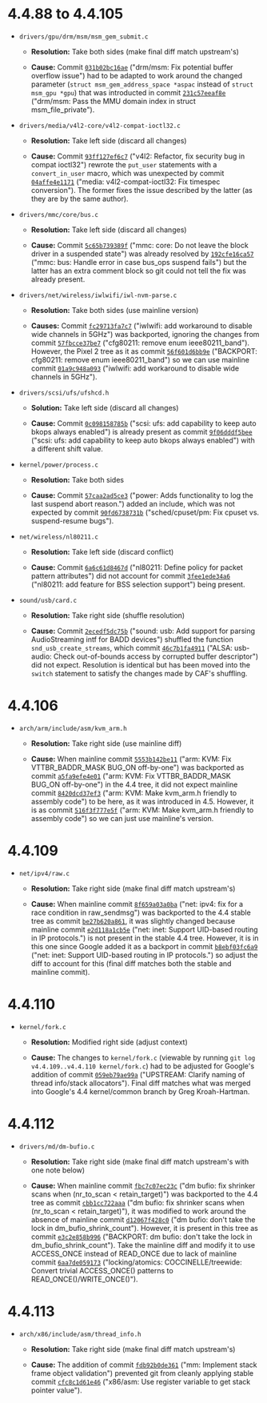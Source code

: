 # 4.4.88 to 4.4.105

* `drivers/gpu/drm/msm/msm_gem_submit.c`

  * **Resolution:** Take both sides (make final diff match upstream's)

  * **Cause:** Commit [`031b02bc16ae`](https://git.kernel.org/pub/scm/linux/kernel/git/stable/linux-stable.git/commit/?id=031b02bc16aeeb34c8038026cbbca1e6430c9d75) ("drm/msm: Fix potential buffer overflow issue") had to be adapted to work around the changed parameter (`struct msm_gem_address_space *aspac` instead of `struct msm_gpu *gpu`) that was introducted in commit [`231c57eeaf8e`](https://android.googlesource.com/kernel/msm/+/231c57eeaf8e10ec2a4510ffc98382ef1d7513ed) ("drm/msm: Pass the MMU domain index in struct msm_file_private").


* `drivers/media/v4l2-core/v4l2-compat-ioctl32.c`

  * **Resolution:** Take left side (discard all changes)

  * **Cause:** Commit [`93ff127ef6c7`](https://android.googlesource.com/kernel/msm/+/93ff127ef6c7a2a120f7ed843c292b3cd5dca1c2) ("v4l2: Refactor, fix security bug in compat ioctl32") rewrote the `put_user` statements with a `convert_in_user` macro, which was unexpected by commit [`04affe4e1171`](https://git.kernel.org/pub/scm/linux/kernel/git/stable/linux-stable.git/commit/?id=04affe4e117169e75c4ff1f12dd30d74c9a629fc) ("media: v4l2-compat-ioctl32: Fix timespec conversion"). The former fixes the issue described by the latter (as they are by the same author).


* `drivers/mmc/core/bus.c`

  * **Resolution:** Take left side (discard all changes)

  * **Cause:** Commit [`5c65b739389f`](https://git.kernel.org/pub/scm/linux/kernel/git/stable/linux-stable.git/commit/?id=5c65b739389fbc353fb42d379e9b7379cfe6d3f6) ("mmc: core: Do not leave the block driver in a suspended state") was already resolved by [`192cfe16ca57`](https://android.googlesource.com/kernel/msm/+/192cfe16ca5761bb7a5aafc016e79a21b2bd4002) ("mmc: bus: Handle error in case bus_ops suspend fails") but the latter has an extra comment block so git could not tell the fix was already present.


* `drivers/net/wireless/iwlwifi/iwl-nvm-parse.c`

  * **Resolution:** Take both sides (use mainline version)

  * **Causes:** Commit [`fc29713fa7c7`](https://git.kernel.org/pub/scm/linux/kernel/git/stable/linux-stable.git/commit/?id=fc29713fa7c78fda30855444eeab2d5ea8088762) ("iwlwifi: add workaround to disable wide channels in 5GHz") was backported, ignoring the changes from commit [`57fbcce37be7`](https://git.kernel.org/pub/scm/linux/kernel/git/stable/linux-stable.git/commit/?id=57fbcce37be7c1d2622b56587c10ade00e96afa3) ("cfg80211: remove enum ieee80211_band"). However, the Pixel 2 tree as it as commit [`56f601d6bb9e`](https://android.googlesource.com/kernel/msm/+/56f601d6bb9e51c3c8a79a5f40878b8d1e6ff481) ("BACKPORT: cfg80211: remove enum ieee80211_band") so we can use mainline commit [`01a9c948a093`](https://git.kernel.org/pub/scm/linux/kernel/git/stable/linux-stable.git/commit/?id=01a9c948a09348950515bf2abb6113ed83e696d8) ("iwlwifi: add workaround to disable wide channels in 5GHz").


* `drivers/scsi/ufs/ufshcd.h`

  * **Solution:** Take left side (discard all changes)

  * **Cause:** Commit [`0c098158785b`](https://git.kernel.org/pub/scm/linux/kernel/git/stable/linux-stable.git/commit/?id=0c098158785b5c8091c0bae3aa505060414076cc) ("scsi: ufs: add capability to keep auto bkops always enabled") is already present as commit [`9f06dddf5bee`](https://android.googlesource.com/kernel/msm/+/9f06dddf5beecbcdf36535e0e587c23aaa7785f5) ("scsi: ufs: add capability to keep auto bkops always enabled") with a different shift value.


* `kernel/power/process.c`

  * **Resolution:** Take both sides

  * **Cause:** Commit [`57caa2ad5ce3`](https://android.googlesource.com/kernel/msm/+/57caa2ad5ce35bedb7ab374a2e5b4d7adf63da2b) ("power: Adds functionality to log the last suspend abort reason.") added an include, which was not expected by commit [`90fd6738731b`](https://git.kernel.org/pub/scm/linux/kernel/git/stable/linux-stable.git/commit/?id=90fd6738731b6d105fc8f04832ae17a9ac82c05c) ("sched/cpuset/pm: Fix cpuset vs. suspend-resume bugs").


* `net/wireless/nl80211.c`

  * **Resolution:** Take left side (discard conflict)

  * **Cause:** Commit [`6a6c61d8467d`](https://git.kernel.org/pub/scm/linux/kernel/git/stable/linux-stable.git/commit/?id=6a6c61d8467d2dd7059b7d52773c18f8122e4f68) ("nl80211: Define policy for packet pattern attributes") did not account for commit [`3fee1ede34a6`](https://android.googlesource.com/kernel/msm/+/3fee1ede34a6c3b2dd7d816643e887c2308f6a78) ("nl80211: add feature for BSS selection support") being present.


* `sound/usb/card.c`

  * **Resolution:** Take right side (shuffle resolution)

  * **Cause:** Commit [`2ecedf5dc75b`](https://android.googlesource.com/kernel/msm/+/2ecedf5dc75bc770ec09bd2238e798063aeafc4b) ("sound: usb: Add support for parsing AudioStreaming intf for BADD devices") shuffled the function `snd_usb_create_streams`, which commit [`46c7b1fa4911`](https://git.kernel.org/pub/scm/linux/kernel/git/stable/linux-stable.git/commit/?id=46c7b1fa4911a859a82575e3ffb55b34a89a222d) ("ALSA: usb-audio: Check out-of-bounds access by corrupted buffer descriptor") did not expect. Resolution is identical but has been moved into the `switch` statement to satisfy the changes made by CAF's shuffling.


# 4.4.106

* `arch/arm/include/asm/kvm_arm.h`

  * **Resolution:** Take right side (use mainline diff)

  * **Cause:** When mainline commit [`5553b142be11`](https://git.kernel.org/pub/scm/linux/kernel/git/stable/linux-stable.git/commit/?id=5553b142be11e794ebc0805950b2e8313f93d718) ("arm: KVM: Fix VTTBR_BADDR_MASK BUG_ON off-by-one") was backported as commit [`a5fa9efe4e01`](https://git.kernel.org/pub/scm/linux/kernel/git/stable/linux-stable.git/commit/?id=a5fa9efe4e019e1f8f213142836c84f010cc4faf) ("arm: KVM: Fix VTTBR_BADDR_MASK BUG_ON off-by-one") in the 4.4 tree, it did not expect mainline commit [`8420dcd37ef3`](https://git.kernel.org/pub/scm/linux/kernel/git/stable/linux-stable.git/commit/?id=8420dcd37ef34040c8fc5a27bf66887b3b2faf80) ("arm: KVM: Make kvm_arm.h friendly to assembly code") to be here, as it was introduced in 4.5. However, it is as commit [`516f3f777e5f`](https://android.googlesource.com/kernel/msm/+/516f3f777e5fb0710f1626c79e3dacca751b8c30) ("arm: KVM: Make kvm_arm.h friendly to assembly code") so we can just use mainline's version.


# 4.4.109

* `net/ipv4/raw.c`

  * **Resolution:** Take right side (make final diff match upstream's)

  * **Cause:** When mainline commit [`8f659a03a0ba`](https://git.kernel.org/pub/scm/linux/kernel/git/stable/linux-stable.git/commit/?id=8f659a03a0ba9289b9aeb9b4470e6fb263d6f483) ("net: ipv4: fix for a race condition in raw_sendmsg") was backported to the 4.4 stable tree as commit [`be27b620a861`](https://git.kernel.org/pub/scm/linux/kernel/git/stable/linux-stable.git/commit/?id=be27b620a861dc2a143b78e81e23f5622d9105da), it was slightly changed because mainline commit [`e2d118a1cb5e`](https://git.kernel.org/pub/scm/linux/kernel/git/stable/linux-stable.git/commit/?id=e2d118a1cb5e60d077131a09db1d81b90a5295fe) ("net: inet: Support UID-based routing in IP protocols.") is not present in the stable 4.4 tree. However, it is in this one since Google added it as a backport in commit [`b8ebf03fc6a9`](https://android.googlesource.com/kernel/msm/+/b8ebf03fc6a9cee79cb71a2921953425fdee8e97) ("net: inet: Support UID-based routing in IP protocols.") so adjust the diff to account for this (final diff matches both the stable and mainline commit).


# 4.4.110

* `kernel/fork.c`

  * **Resolution:** Modified right side (adjust context)

  * **Cause:** The changes to `kernel/fork.c` (viewable by running `git log v4.4.109..v4.4.110 kernel/fork.c`) had to be adjusted for Google's addition of commit [`059eb79ae99a`](https://android.googlesource.com/kernel/msm/+/059eb79ae99a798c2d7424e763d4e1ef335fa4db) ("UPSTREAM: Clarify naming of thread info/stack allocators"). Final diff matches what was merged into Google's 4.4 kernel/common branch by Greg Kroah-Hartman.


# 4.4.112

* `drivers/md/dm-bufio.c`

  * **Resolution:** Take right side (make final diff match upstream's with one note below)

  * **Cause:** When mainline commit [`fbc7c07ec23c`](https://git.kernel.org/pub/scm/linux/kernel/git/stable/linux-stable.git/commit/?id=fbc7c07ec23c040179384a1f16b62b6030eb6bdd) ("dm bufio: fix shrinker scans when (nr_to_scan < retain_target)") was backported to the 4.4 tree as commit [`cbb1cc722aaa`](https://git.kernel.org/pub/scm/linux/kernel/git/stable/linux-stable.git/commit/?id=cbb1cc722aaa9f55b6fa3f8f9be7635652ddc2ae) ("dm bufio: fix shrinker scans when (nr_to_scan < retain_target)"), it was modified to work around the absence of mainline commit [`d12067f428c0`](https://git.kernel.org/pub/scm/linux/kernel/git/stable/linux-stable.git/commit/?id=d12067f428c037b4575aaeb2be00847fc214c24a) ("dm bufio: don't take the lock in dm_bufio_shrink_count"). However, it is present in this tree as commit [`e3c2e858b996`](https://android.googlesource.com/kernel/msm/+/e3c2e858b996e0c1d9bc3e3702c7160ec5385215) ("BACKPORT: dm bufio: don't take the lock in dm_bufio_shrink_count"). Take the mainline diff and modify it to use ACCESS_ONCE instead of READ_ONCE due to lack of mainline commit [`6aa7de059173`](https://git.kernel.org/pub/scm/linux/kernel/git/stable/linux-stable.git/commit/?id=6aa7de059173a986114ac43b8f50b297a86f09a8) ("locking/atomics: COCCINELLE/treewide: Convert trivial ACCESS_ONCE() patterns to READ_ONCE()/WRITE_ONCE()").


# 4.4.113

* `arch/x86/include/asm/thread_info.h`

  * **Resolution:** Take right side (make final diff match upstream's)

  * **Cause:** The addition of commit [`fdb92b0de361`](https://android.googlesource.com/kernel/msm/+/fdb92b0de361f9043f359a1de52e2bedd9da4599) ("mm: Implement stack frame object validation") prevented git from cleanly applying stable commit [`cfc8c1d61e46`](https://git.kernel.org/pub/scm/linux/kernel/git/stable/linux-stable.git/commit/?id=cfc8c1d61e46fd3c60a34a5b1962eeeb03222a3d) ("x86/asm: Use register variable to get stack pointer value").
